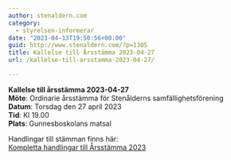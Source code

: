 ```yaml
---
author: stenaldern.com
category:
  - styrelsen-informerar
date: "2023-04-13T19:50:56+00:00"
guid: http://www.stenaldern.com/?p=1305
title: Kallelse till Årsstämma 2023-04-27
url: /kallelse-till-arsstamma-2023-04-27/

---
```

**Kallelse till årsstämma 2023-04-27**  
**Möte**: Ordinarie årsstämma för Stenålderns samfällighetsförening  
**Datum**: Torsdag den 27 april 2023  
**Tid**: Kl 19.00  
**Plats**: Gunnesboskolans matsal

Handlingar till stämman finns här:  
[Kompletta handlingar till Årsstämma 2023]( /wp-content/uploads/2023/04/Arsstamma_2023_ink_bilagor.pdf)
